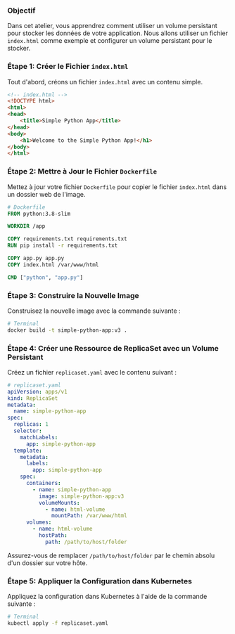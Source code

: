 ### Objectif

Dans cet atelier, vous apprendrez comment utiliser un volume persistant pour stocker les données de votre application. Nous allons utiliser un fichier `index.html` comme exemple et configurer un volume persistant pour le stocker.

### Étape 1: Créer le Fichier `index.html`

Tout d'abord, créons un fichier `index.html` avec un contenu simple.

```html
<!-- index.html -->
<!DOCTYPE html>
<html>
<head>
    <title>Simple Python App</title>
</head>
<body>
    <h1>Welcome to the Simple Python App!</h1>
</body>
</html>

```

### Étape 2: Mettre à Jour le Fichier `Dockerfile`

Mettez à jour votre fichier `Dockerfile` pour copier le fichier `index.html` dans un dossier web de l'image.

```Dockerfile
# Dockerfile
FROM python:3.8-slim

WORKDIR /app

COPY requirements.txt requirements.txt
RUN pip install -r requirements.txt

COPY app.py app.py
COPY index.html /var/www/html

CMD ["python", "app.py"]

```

### Étape 3: Construire la Nouvelle Image

Construisez la nouvelle image avec la commande suivante :

```bash
# Terminal
docker build -t simple-python-app:v3 .
```

### Étape 4: Créer une Ressource de ReplicaSet avec un Volume Persistant

Créez un fichier `replicaset.yaml` avec le contenu suivant :

```yaml
# replicaset.yaml
apiVersion: apps/v1
kind: ReplicaSet
metadata:
  name: simple-python-app
spec:
  replicas: 1
  selector:
    matchLabels:
      app: simple-python-app
  template:
    metadata:
      labels:
        app: simple-python-app
    spec:
      containers:
        - name: simple-python-app
          image: simple-python-app:v3
          volumeMounts:
            - name: html-volume
              mountPath: /var/www/html
      volumes:
        - name: html-volume
          hostPath:
            path: /path/to/host/folder

```

Assurez-vous de remplacer `/path/to/host/folder` par le chemin absolu d'un dossier sur votre hôte.

### Étape 5: Appliquer la Configuration dans Kubernetes

Appliquez la configuration dans Kubernetes à l'aide de la commande suivante :

```bash
# Terminal
kubectl apply -f replicaset.yaml
```


